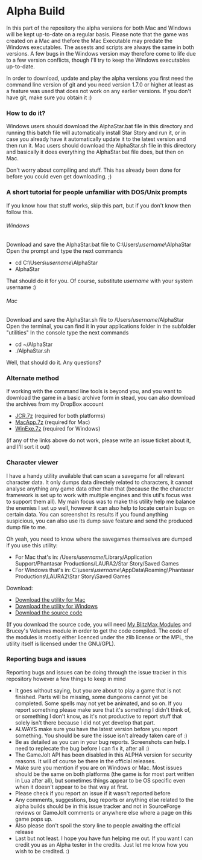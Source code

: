 # Alpha Build

In this part of the repository the alpha versions for both Mac and Windows will be kept up-to-date on a regular basis. Please note that the game was created on a Mac and thefore the Mac Executable may predate the Windows executables. The assests and scripts are always the same in both versions. A few bugs in the Windows version may therefore come to life due to a few version conflicts, though I'll try to keep the Windows executables up-to-date.


In order to download, update and play the alpha versions you first need the command line version of git and you need version 1.7.0 or higher at least as a feature was used that does not work on any earlier versions. 
If you don't have git, make sure you obtain it :)


### How to do it?
Windows users should download the AlphaStar.bat file in this directory and running this batch file will automatically install Star Story and run it, or in case you already have it automatically update it to the latest version and then run it.
Mac users should download the AlphaStar.sh file in this directory and basically it does everything the AlphaStar.bat file does, but then on Mac. 

Don't worry about compiling and stuff. This has already been done for before you could even get downloading. ;)


### A short tutorial for people unfamiliar with DOS/Unix prompts
If you know how that stuff works, skip this part, but if you don't know then follow this.

###### Windows
Download and save the AlphaStar.bat file to C:\Users\\_username_\AlphaStar
Open the prompt and type the next commands
- cd C:\Users\\_username_\AlphaStar
- AlphaStar

That should do it for you. Of course, substitute _username_ with your system username :)

###### Mac
Download and save the AlphaStar.sh file to /Users/_username_/AlphaStar
Open the terminal, you can find it in your applications folder in the subfolder "utilities"
In the console type the next commands
- cd ~/AlphaStar
- ./AlphaStar.sh


Well, that should do it. Any questions?


### Alternate method
If working with the command line tools is beyond you, and you want to download the game in a basic archive form in stead, you can also download the archives from my DropBox account

- [JCR.7z](https://www.dropbox.com/s/6jhb596eqc3tb0r/JCR.7z?dl=0) (required for both platforms)
- [MacApp.7z](https://www.dropbox.com/s/c4mr8zl2ziv5iey/MacApp.7z?dl=0) (required for Mac)
- [WinExe.7z](https://www.dropbox.com/s/sk2axpx5jqct3ei/WindowsExe.7z?dl=0) (required for Windows)

(if any of the links above do not work, please write an issue ticket about it, and I'll sort it out)



### Character viewer
I have a handy utility available that can scan a savegame for all relevant character data. It only dumps data directely related to characters, it cannot analyse anything any game data other than that (because the the character framework is set up to work with multiple engines and this util's focus was to support them all).
My main focus was to make this utility help me balance the enemies I set up well, however it can also help to locate certain bugs on certain data. You can screenshot its results if you found anything suspicious, you can also use its dump save feature and send the produced dump file to me.

Oh yeah, you need to know where the savegames themselves are dumped if you use this utility:

- For Mac that's in: /Users/_username_/Library/Application Support/Phantasar Productions/LAURA2/Star Story/Saved Games
- For Windows that's in: C:\\users\\_username_\\AppData\\Roaming\\Phantasar Productions\\LAURA2\\Star Story\\Saved Games

Download:

- [Download the utility for Mac](https://www.dropbox.com/s/y9l6eabwu122dwr/RPGCharViewer_Mac.dmg?dl=0)
- [Download the utility for Windows](https://www.dropbox.com/s/rl19d6gpqixexw4/RPGCharViewer_Windows.7z?dl=0)
- [Download the source code](https://www.dropbox.com/s/v96gv1rzfcl69wf/RPGCharViewer_Source.7z?dl=0) 

(If you download the source code, you will need [My BlitzMax Modules](https://github.com/Tricky1975/TrickyMod) and Brucey's Volumes module in order to get the code compiled. 
The code of the modules is mostly either licenced under the zlib license or the MPL, the utility itself is licensed under the GNU/GPL).



### Reporting bugs and issues

Reporting bugs and issues can be doing through the issue tracker in this repository however a few things to keep in mind

- It goes without saying, but you are about to play a game that is not finished. Parts will be missing, some dungeons cannot yet be completed. Some spells may not yet be animated, and so on. If you report something please make sure that it's something I didn't think of, or something I don't know, as it's not productive to report stuff that solely isn't there because I did not yet develop that part.
- ALWAYS make sure you have the latest version before you report something. You should be sure the issue isn't already taken care of :)
- Be as detailed as you can in your bug reports. Screenshots can help. I need to replecate the bug before I can fix it, after all :)
- The GameJolt API has been disabled in this ALPHA version for security reasons. It will of course be there in the official releases.
- Make sure you mention if you are on Windows or Mac. Most issues should be the same on both platforms (the game is for most part written in Lua after all), but sometimes things appear to be OS specific even when it doesn't appear to be that way at first.
- Please check if you report an issue if it wasn't reported before
- Any comments, suggestions, bug reports or anything else related to the alpha builds should be in this issue tracker and not in SourceForge reviews or GameJolt comments or anywhere else where a page on this game pops up.
- Also please don't spoil the story line to people awaiting the official release
- Last but not least. I hope you have fun helping me out. If you want I can credit you as an Alpha tester in the credits. Just let me know how you wish to be credited. :)


